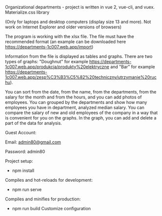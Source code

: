 Organizational departments - project is written in vue 2, vue-cli, and vuex.
Materialize.css library

(Only for laptops and desktop computers (display size 13 and more). Not work on Internet Explorer and older versions of browsers)

The program is working with the xlsx file. The file must have the recommended format (an example can be downloaded here https://departments-1c007.web.app/import)

Information from the file is displayed as tables and graphs. 
There are two types of graphs:
"Doughnut" for example https://departments-1c007.web.app/produkcja/produkty%20elektryczne and 
"Bar" for example https://departments-1c007.web.app/zesp%C3%B3%C5%82%20techniczny/utrzymanie%20ruchu).

You can sort from the date, from the name, from the departments, from the salary for the month and from the hours, and you can add photos of employees.
You can grouped by the departments and show how many employees you have in department, analyzed median salary.
You can compare the salary of new and old employees of the company in a way that is convenient for you on the graphs.
In the graph, you can add and delete a part of the data for analysis.

Guest Account:

Email: admin80@gmail.com

Password: admin80


Project setup:
- npm install

Compiles and hot-reloads for development:
- npm run serve

Compiles and minifies for production:
- npm run build
Customize configuration
